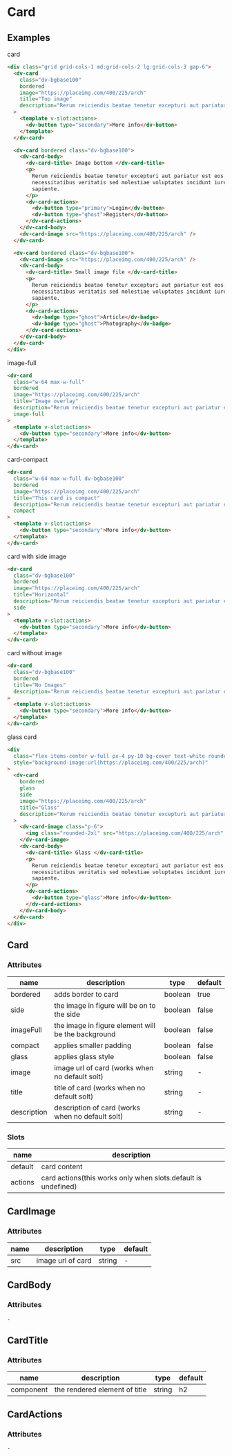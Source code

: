 # Card

## Examples

card

```html :::demo
<div class="grid grid-cols-1 md:grid-cols-2 lg:grid-cols-3 gap-6">
  <dv-card
    class="dv-bgbase100"
    bordered
    image="https://placeimg.com/400/225/arch"
    title="Top image"
    description="Rerum reiciendis beatae tenetur excepturi aut pariatur est eos. Sit sit necessitatibus veritatis sed molestiae voluptates incidunt iure sapiente."
  >
    <template v-slot:actions>
      <dv-button type="secondary">More info</dv-button>
    </template>
  </dv-card>

  <dv-card bordered class="dv-bgbase100">
    <dv-card-body>
      <dv-card-title> Image bottom </dv-card-title>
      <p>
        Rerum reiciendis beatae tenetur excepturi aut pariatur est eos. Sit sit
        necessitatibus veritatis sed molestiae voluptates incidunt iure
        sapiente.
      </p>
      <dv-card-actions>
        <dv-button type="primary">Login</dv-button>
        <dv-button type="ghost">Register</dv-button>
      </dv-card-actions>
    </dv-card-body>
    <dv-card-image src="https://placeimg.com/400/225/arch" />
  </dv-card>

  <dv-card bordered class="dv-bgbase100">
    <dv-card-image src="https://placeimg.com/400/225/arch" />
    <dv-card-body>
      <dv-card-title> Small image file </dv-card-title>
      <p>
        Rerum reiciendis beatae tenetur excepturi aut pariatur est eos. Sit sit
        necessitatibus veritatis sed molestiae voluptates incidunt iure
        sapiente.
      </p>
      <dv-card-actions>
        <dv-badge type="ghost">Article</dv-badge>
        <dv-badge type="ghost">Photography</dv-badge>
      </dv-card-actions>
    </dv-card-body>
  </dv-card>
</div>
```

image-full

```html :::demo
<dv-card
  class="w-64 max-w-full"
  bordered
  image="https://placeimg.com/400/225/arch"
  title="Image overlay"
  description="Rerum reiciendis beatae tenetur excepturi aut pariatur est eos. Sit sit necessitatibus veritatis sed molestiae voluptates incidunt iure sapiente."
  image-full
>
  <template v-slot:actions>
    <dv-button type="secondary">More info</dv-button>
  </template>
</dv-card>
```

card-compact

```html :::demo
<dv-card
  class="w-64 max-w-full dv-bgbase100"
  bordered
  image="https://placeimg.com/400/225/arch"
  title="This card is compact"
  description="Rerum reiciendis beatae tenetur excepturi aut pariatur est eos. Sit sit necessitatibus veritatis sed molestiae voluptates incidunt iure sapiente."
  compact
>
  <template v-slot:actions>
    <dv-button type="secondary">More info</dv-button>
  </template>
</dv-card>
```

card with side image

```html :::demo
<dv-card
  class="dv-bgbase100"
  bordered
  image="https://placeimg.com/400/225/arch"
  title="Horizontal"
  description="Rerum reiciendis beatae tenetur excepturi aut pariatur est eos. Sit sit necessitatibus veritatis sed molestiae voluptates incidunt iure sapiente."
  side
>
  <template v-slot:actions>
    <dv-button type="secondary">More info</dv-button>
  </template>
</dv-card>
```

card without image

```html :::demo
<dv-card
  class="dv-bgbase100"
  bordered
  title="No Images"
  description="Rerum reiciendis beatae tenetur excepturi aut pariatur est eos. Sit sit necessitatibus veritatis sed molestiae voluptates incidunt iure sapiente."
>
  <template v-slot:actions>
    <dv-button type="secondary">More info</dv-button>
  </template>
</dv-card>
```

glass card

```html :::demo
<div
  class="flex items-center w-full px-4 py-10 bg-cover text-white rounded-lg"
  style="background-image:url(https://placeimg.com/400/225/arch)"
>
  <dv-card
    bordered
    glass
    side
    image="https://placeimg.com/400/225/arch"
    title="Glass"
    description="Rerum reiciendis beatae tenetur excepturi aut pariatur est eos. Sit sit necessitatibus veritatis sed molestiae voluptates incidunt iure sapiente."
  >
    <dv-card-image class="p-6">
      <img class="rounded-2xl" src="https://placeimg.com/400/225/arch" />
    </dv-card-image>
    <dv-card-body>
      <dv-card-title> Glass </dv-card-title>
      <p>
        Rerum reiciendis beatae tenetur excepturi aut pariatur est eos. Sit sit
        necessitatibus veritatis sed molestiae voluptates incidunt iure
        sapiente.
      </p>
      <dv-card-actions>
        <dv-button type="glass">More info</dv-button>
      </dv-card-actions>
    </dv-card-body>
  </dv-card>
</div>
```

## Card

### Attributes

| name        | description                                        | type    | default |
| ----------- | -------------------------------------------------- | ------- | ------- |
| bordered    | adds border to card                                | boolean | true    |
| side        | the image in figure will be on to the side         | boolean | false   |
| imageFull   | the image in figure element will be the background | boolean | false   |
| compact     | applies smaller padding                            | boolean | false   |
| glass       | applies glass style                                | boolean | false   |
| image       | image url of card (works when no default solt)     | string  | -       |
| title       | title of card (works when no default solt)         | string  | -       |
| description | description of card (works when no default solt)   | string  | -       |

### Slots

| name    | description                                                   |
| ------- | ------------------------------------------------------------- |
| default | card content                                                  |
| actions | card actions(this works only when slots.default is undefined) |

## CardImage

### Attributes

| name | description       | type   | default |
| ---- | ----------------- | ------ | ------- |
| src  | image url of card | string | -       |

## CardBody

### Attributes

`-`

## CardTitle

### Attributes

| name      | description                   | type   | default |
| --------- | ----------------------------- | ------ | ------- |
| component | the rendered element of title | string | h2      |

## CardActions

### Attributes

`-`
